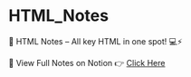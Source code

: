 # HTML_Notes
📘 HTML Notes – All key HTML in one spot! 💻⚡
<p>🔗 View Full Notes on Notion 👉 <a href="https://www.notion.so/HTML-2acf9f47177d4c548c5f305f719110f1?source=copy_link">Click Here</a></p>
